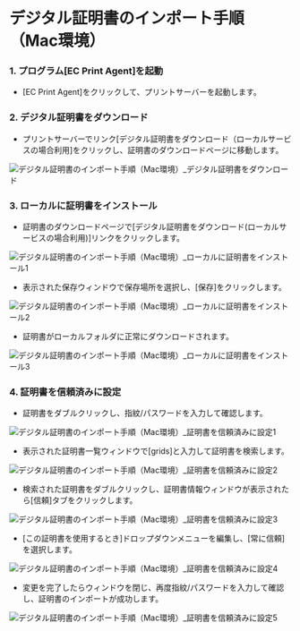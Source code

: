 # デジタル証明書のインポート手順（Mac環境）

### 1. プログラム[EC Print Agent]を起動

- [EC Print Agent]をクリックして、プリントサーバーを起動します。

### 2. デジタル証明書をダウンロード

- プリントサーバーでリンク[デジタル証明書をダウンロード（ローカルサービスの場合利用]をクリックし、証明書のダウンロードページに移動します。

![デジタル証明書のインポート手順（Mac環境）_デジタル証明書をダウンロード](../_images/jp/デジタル証明書のインポート手順（Mac環境）_デジタル証明書をダウンロード.png)

### 3. ローカルに証明書をインストール
- 証明書のダウンロードページで[デジタル証明書をダウンロード(ローカルサービスの場合利用)]リンクをクリックします。

![デジタル証明書のインポート手順（Mac環境）_ローカルに証明書をインストール1](../_images/jp/デジタル証明書のインポート手順（Mac環境）_ローカルに証明書をインストール1.png)

- 表示された保存ウィンドウで保存場所を選択し、[保存]をクリックします。

![デジタル証明書のインポート手順（Mac環境）_ローカルに証明書をインストール2](../_images/jp/デジタル証明書のインポート手順（Mac環境）_ローカルに証明書をインストール2.png)

- 証明書がローカルフォルダに正常にダウンロードされます。

![デジタル証明書のインポート手順（Mac環境）_ローカルに証明書をインストール3](../_images/jp/デジタル証明書のインポート手順（Mac環境）_ローカルに証明書をインストール3.png)

### 4. 証明書を信頼済みに設定
- 証明書をダブルクリックし、指紋/パスワードを入力して確認します。

![デジタル証明書のインポート手順（Mac環境）_証明書を信頼済みに設定1](../_images/jp/デジタル証明書のインポート手順（Mac環境）_証明書を信頼済みに設定1.png)

- 表示された証明書一覧ウィンドウで[grids]と入力して証明書を検索します。

![デジタル証明書のインポート手順（Mac環境）_証明書を信頼済みに設定2](../_images/jp/デジタル証明書のインポート手順（Mac環境）_証明書を信頼済みに設定2.png)

- 検索された証明書をダブルクリックし、証明書情報ウィンドウが表示されたら[信頼]タブをクリックします。

![デジタル証明書のインポート手順（Mac環境）_証明書を信頼済みに設定3](../_images/jp/デジタル証明書のインポート手順（Mac環境）_証明書を信頼済みに設定3.png)

- [この証明書を使用するとき]ドロップダウンメニューを編集し、[常に信頼]を選択します。

![デジタル証明書のインポート手順（Mac環境）_証明書を信頼済みに設定4](../_images/jp/デジタル証明書のインポート手順（Mac環境）_証明書を信頼済みに設定4.png)

- 変更を完了したらウィンドウを閉じ、再度指紋/パスワードを入力して確認し、証明書のインポートが成功します。

![デジタル証明書のインポート手順（Mac環境）_証明書を信頼済みに設定5](../_images/jp/デジタル証明書のインポート手順（Mac環境）_証明書を信頼済みに設定5.png)